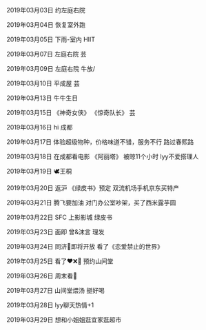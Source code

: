 2019年03月03日
约左庭右院

2019年03月04日
恢复室外跑

2019年03月05日
下雨-室内 HIIT

2019年03月07日
左庭右院 芸

2019年03月09日
左庭右院 牛放/

2019年03月10日
平成屋 芸

2019年03月13日
牛牛生日

2019年03月15日
《神奇女侠》
《惊奇队长》 芸

2019年03月16日
hi 成都

2019年03月17日
体验超级物种，价格味道不错，服务不行
路过春熙路

2019年03月18日
在成都看电影 《阿丽塔》
被晾11个小时 lyy不爱搭理人

2019年03月19日
🕊王桐

2019年03月20日
返沪
《绿皮书》预定
双流机场手机京东买特产

2019年03月21日
腾飞要加油
对门办公室吵架，买了西米露芋圆

2019年03月22日
SFC 上影影城 绿皮书

2019年03月23日
面即 曾&沫言
理发

2019年03月24日
同济🌸即将开放
看了《恋爱禁止的世界》

2019年03月25日
看了❤️❌🤖
预约山间堂

2019年03月26日
周末看🌸

2019年03月27日
山间堂煨汤 挺好喝

2019年03月28日
lyy聊天热情+1

2019年03月29日
想和小姐姐逛宜家逛超市